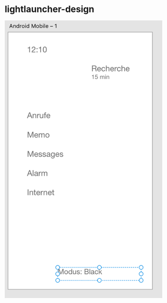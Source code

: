# lightlauncher-design

![mockup](https://raw.githubusercontent.com/lightlauncher-design/lightlauncher-design/master/Bildschirmfoto%202018-11-14%20um%2015.26.44.png)
